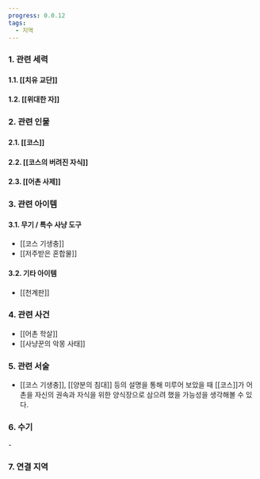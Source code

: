 ```yaml
---
progress: 0.0.12
tags:
  - 지역
---
```

### 1. 관련 세력 
#### 1.1. [[치유 교단]]
#### 1.2. [[위대한 자]]

### 2. 관련 인물
#### 2.1. [[코스]]
#### 2.2. [[코스의 버려진 자식]]
#### 2.3. [[어촌 사제]]

### 3. 관련 아이템
#### 3.1. 무기 / 특수 사냥 도구
- [[코스 기생충]]
- [[저주받은 혼합물]]
#### 3.2. 기타 아이템
- [[천계판]]
### 4. 관련 사건
- [[어촌 학살]]
- [[사냥꾼의 악몽 사태]]

### 5. 관련 서술
- [[코스 기생충]], [[양분의 침대]] 등의 설명을 통해 미루어 보았을 때 [[코스]]가 어촌을 자신의 권속과 자식을 위한 양식장으로 삼으려 했을 가능성을 생각해볼 수 있다.
### 6. 수기
\-

### 7. 연결 지역